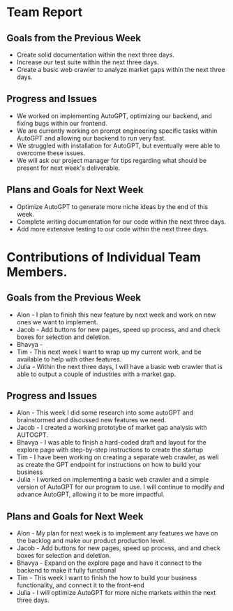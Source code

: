 # Team Report
## Goals from the Previous Week
* Create solid documentation within the next three days.
* Increase our test suite within the next three days.
* Create a basic web crawler to analyze market gaps within the next three days.

## Progress and Issues
* We worked on implementing AutoGPT, optimizing our backend, and fixing bugs within our frontend.
* We are currently working on prompt engineering specific tasks within AutoGPT and allowing our backend to run very fast.
* We struggled with installation for AutoGPT, but eventually were able to overcome these issues.
* We will ask our project manager for tips regarding what should be present for next week's deliverable.

## Plans and Goals for Next Week
* Optimize AutoGPT to generate more niche ideas by the end of this week.
* Complete writing documentation for our code within the next three days.
* Add more extensive testing to our code within the next three days.





# Contributions of Individual Team Members.
## Goals from the Previous Week
* Alon - I plan to finish this new feature by next week and work on new ones we want to implement. 
* Jacob - Add buttons for new pages, speed up process, and and check boxes for selection and deletion.
* Bhavya -
* Tim - This next week I want to wrap up my current work, and be available to help with other features.
* Julia - Within the next three days, I will have a basic web crawler that is able to output a couple of industries with a market gap.

## Progress and Issues
* Alon - This week I did some research into some autoGPT and brainstormed and discussed new features we need. 
* Jacob - I created a working prototybe of market gap analysis with AUTOGPT.
* Bhavya - I was able to finish a hard-coded draft and layout for the explore page with step-by-step instructions to create the startup
* Tim - I have been working on creating a separate web crawler, as well as create the GPT endpoint for instructions on how to build your business
* Julia - I worked on implementing a basic web crawler and a simple version of AutoGPT for our program to use. I will continue to modify and advance AutoGPT, allowing it to be more impactful.


## Plans and Goals for Next Week
* Alon - My plan for next week is to implement any features we have on the backlog and make our product production level.
* Jacob - Add buttons for new pages, speed up process, and and check boxes for selection and deletion.
* Bhavya - Expand on the explore page and have it connect to the backend to make it fully functional
* Tim - This week I want to finish the how to build your business functionality, and connect it to the front-end
* Julia - I will optimize AutoGPT for more niche markets within the next three days.
